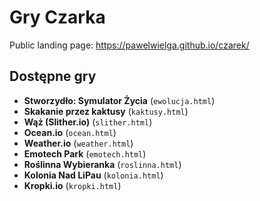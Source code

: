 # Gry Czarka

Public landing page: <https://pawelwielga.github.io/czarek/>

## Dostępne gry
- **Stworzydło: Symulator Życia** (`ewolucja.html`)
- **Skakanie przez kaktusy** (`kaktusy.html`)
- **Wąż (Slither.io)** (`slither.html`)
- **Ocean.io** (`ocean.html`)
- **Weather.io** (`weather.html`)
- **Emotech Park** (`emotech.html`)
- **Roślinna Wybieranka** (`roslinna.html`)
- **Kolonia Nad LiPau** (`kolonia.html`)
- **Kropki.io** (`kropki.html`)
